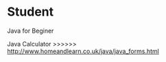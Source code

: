 # Student
Java for Beginer

Java Calculator >>>>>>  http://www.homeandlearn.co.uk/java/java_forms.html
